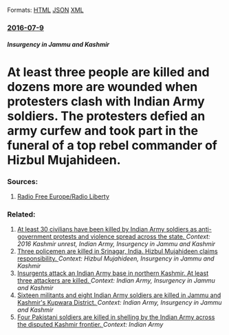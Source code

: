 
Formats: [HTML](/news/2016/07/9/at-least-three-people-are-killed-and-dozens-more-are-wounded-when-protesters-clash-with-indian-army-soldiers-the-protesters-defied-an-army.html)  [JSON](/news/2016/07/9/at-least-three-people-are-killed-and-dozens-more-are-wounded-when-protesters-clash-with-indian-army-soldiers-the-protesters-defied-an-army.json)  [XML](/news/2016/07/9/at-least-three-people-are-killed-and-dozens-more-are-wounded-when-protesters-clash-with-indian-army-soldiers-the-protesters-defied-an-army.xml)  

### [2016-07-9](/news/2016/07/9/index.md)

##### Insurgency in Jammu and Kashmir
# At least three people are killed and dozens more are wounded when protesters clash with Indian Army soldiers. The protesters defied an army curfew and took part in the funeral of a top rebel commander of Hizbul Mujahideen. 




### Sources:

1. [Radio Free Europe/Radio Liberty](http://www.rferl.org/content/deadly-clashes-erupt-in-kashmir-after-killing-of-top-rebel-leader/27849062.html)

### Related:

1. [At least 30 civilians have been killed by Indian Army soldiers as anti-government protests and violence spread across the state. ](/news/2016/07/11/at-least-30-civilians-have-been-killed-by-indian-army-soldiers-as-anti-government-protests-and-violence-spread-across-the-state.md) _Context: 2016 Kashmir unrest, Indian Army, Insurgency in Jammu and Kashmir_
2. [ Three policemen are killed in Srinagar, India. Hizbul Mujahideen claims responsibility. ](/news/2016/05/23/three-policemen-are-killed-in-srinagar-india-hizbul-mujahideen-claims-responsibility.md) _Context: Hizbul Mujahideen, Insurgency in Jammu and Kashmir_
3. [Insurgents attack an Indian Army base in northern Kashmir. At least three attackers are killed. ](/news/2015/11/25/insurgents-attack-an-indian-army-base-in-northern-kashmir-at-least-three-attackers-are-killed.md) _Context: Indian Army, Insurgency in Jammu and Kashmir_
4. [ Sixteen militants and eight Indian Army soldiers are killed in Jammu and Kashmir's Kupwara District. ](/news/2009/03/24/sixteen-militants-and-eight-indian-army-soldiers-are-killed-in-jammu-and-kashmir-s-kupwara-district.md) _Context: Indian Army, Insurgency in Jammu and Kashmir_
5. [Four Pakistani soldiers are killed in shelling by the Indian Army across the disputed Kashmir frontier. ](/news/2018/01/15/four-pakistani-soldiers-are-killed-in-shelling-by-the-indian-army-across-the-disputed-kashmir-frontier.md) _Context: Indian Army_
